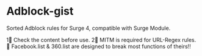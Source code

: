 # Adblock-gist
Sorted Adblock rules for Surge 4, compatible with Surge Module.

1⃣️ Check the content before use.
2⃣️ MITM is required for URL-Regex rules.
🚨 Facebook.list & 360.list are designed to break most functions of theirs!!
